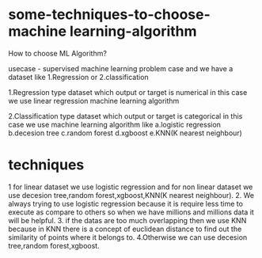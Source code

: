 # some-techniques-to-choose-machine learning-algorithm
How to choose ML Algorithm?

usecase - supervised machine learning problem case and we have a dataset like 1.Regression  or 2.classification

1.Regression type dataset which output or target is numerical in this case we use linear regression machine learning algorithm

2.Classification type dataset which output or target is categorical in this case we use machine learning algorithm like
a.logistic regression
b.decesion tree
c.random forest
d.xgboost
e.KNN(K nearest neighbour)

# techniques

1 for linear dataset we use logistic regression and for non linear dataset we use decesion tree,random forest,xgboost,KNN(K nearest neighbour).
2. We always trying to use logistic regression because it is require less time to execute as compare to others so when we have millions and millions data it will be helpful.
3. if the datas are too much overlapping then we use KNN because in KNN there is a concept of euclidean distance to find out the similarity of points where it belongs to.
4.Otherwise we can use decesion tree,random forest,xgboost.

